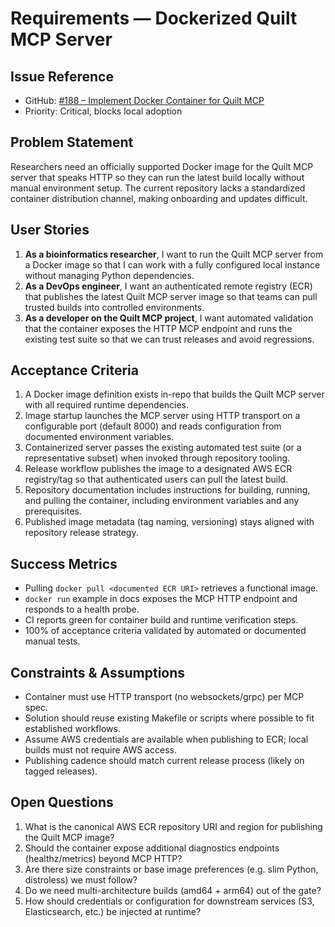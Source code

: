 <!-- markdownlint-disable MD013 -->
# Requirements — Dockerized Quilt MCP Server

## Issue Reference

- GitHub: [#188 – Implement Docker Container for Quilt MCP](https://github.com/quiltdata/quilt-mcp-server/issues/188)
- Priority: Critical, blocks local adoption

## Problem Statement

Researchers need an officially supported Docker image for the Quilt MCP server that speaks HTTP so they can run the latest build locally without manual environment setup. The current repository lacks a standardized container distribution channel, making onboarding and updates difficult.

## User Stories

1. **As a bioinformatics researcher**, I want to run the Quilt MCP server from a Docker image so that I can work with a fully configured local instance without managing Python dependencies.
2. **As a DevOps engineer**, I want an authenticated remote registry (ECR) that publishes the latest Quilt MCP server image so that teams can pull trusted builds into controlled environments.
3. **As a developer on the Quilt MCP project**, I want automated validation that the container exposes the HTTP MCP endpoint and runs the existing test suite so that we can trust releases and avoid regressions.

## Acceptance Criteria

1. A Docker image definition exists in-repo that builds the Quilt MCP server with all required runtime dependencies.
2. Image startup launches the MCP server using HTTP transport on a configurable port (default 8000) and reads configuration from documented environment variables.
3. Containerized server passes the existing automated test suite (or a representative subset) when invoked through repository tooling.
4. Release workflow publishes the image to a designated AWS ECR registry/tag so that authenticated users can pull the latest build.
5. Repository documentation includes instructions for building, running, and pulling the container, including environment variables and any prerequisites.
6. Published image metadata (tag naming, versioning) stays aligned with repository release strategy.

## Success Metrics

- Pulling `docker pull <documented ECR URI>` retrieves a functional image.
- `docker run` example in docs exposes the MCP HTTP endpoint and responds to a health probe.
- CI reports green for container build and runtime verification steps.
- 100% of acceptance criteria validated by automated or documented manual tests.

## Constraints & Assumptions

- Container must use HTTP transport (no websockets/grpc) per MCP spec.
- Solution should reuse existing Makefile or scripts where possible to fit established workflows.
- Assume AWS credentials are available when publishing to ECR; local builds must not require AWS access.
- Publishing cadence should match current release process (likely on tagged releases).

## Open Questions

1. What is the canonical AWS ECR repository URI and region for publishing the Quilt MCP image?
2. Should the container expose additional diagnostics endpoints (healthz/metrics) beyond MCP HTTP?
3. Are there size constraints or base image preferences (e.g. slim Python, distroless) we must follow?
4. Do we need multi-architecture builds (amd64 + arm64) out of the gate?
5. How should credentials or configuration for downstream services (S3, Elasticsearch, etc.) be injected at runtime?
